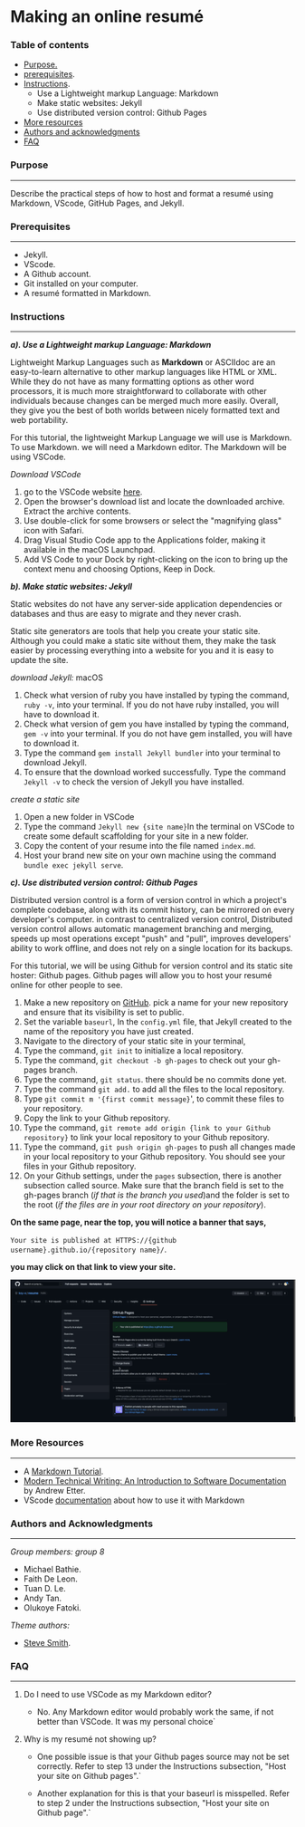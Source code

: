 # Making an online resumé

### **Table of contents**
- [Purpose.](#purpose)
- [prerequisites](#prerequisites).
- [Instructions](#Instructions).
    - Use a Lightweight markup Language: Markdown
    - Make static websites: Jekyll
    - Use distributed version control: Github Pages
- [More resources](#More-resources)
- [Authors and acknowledgments](#Authors-and-Acknowledgments)
- [FAQ](#FAQ)

### **Purpose**
---
Describe the practical steps of how to host and format a resumé using Markdown, VScode, GitHub Pages, and Jekyll.

### **Prerequisites**
---
- Jekyll.
- VScode.
- A Github account.
- Git installed on your computer.
- A resumé formatted in Markdown.

### **Instructions**
---
 **_a). Use a Lightweight markup Language: Markdown_**

Lightweight Markup Languages such as **Markdown** or ASCIIdoc are an easy-to-learn alternative to other markup languages like HTML or XML. While they do not have as many formatting options as other word processors, it is much more straightforward to collaborate with other individuals because changes can be merged much more easily. Overall, they give you the best of both worlds between nicely formatted text and web portability.

For this tutorial, the lightweight Markup Language we will use is Markdown. To use Markdown. we will need a Markdown editor. The Markdown will be using VSCode.

_Download VSCode_
1. go to the VSCode website [here](https://code.visualstudio.com).
2. Open the browser's download list and locate the downloaded archive.
Extract the archive contents.
3. Use double-click for some browsers or select the "magnifying glass" icon with Safari.
4. Drag Visual Studio Code app to the Applications folder, making it available in the macOS Launchpad.
5. Add VS Code to your Dock by right-clicking on the icon to bring up the context menu and choosing Options, Keep in Dock.

 **_b). Make static websites: Jekyll_**

Static websites do not have any server-side application dependencies or databases and thus are easy to migrate and they never crash.

Static site generators are tools that help you create your static site. Although you could make a static site without them, they make the task easier by processing everything into a website for you and it is easy to update the site. 

_download Jekyll:_ macOS

1. Check what version of ruby you have installed by typing the command, `ruby -v`, into your terminal. If you do not have ruby installed, you will have to download it.
2. Check what version of gem you have installed by typing the command, `gem -v` into your terminal. If you do not have gem installed, you will have to download it.
3. Type the command `gem install Jekyll bundler` into your terminal to download Jekyll.
4. To ensure that the download worked successfully. Type the command `Jekyll -v` to check the version of Jekyll you have installed.

_create a static site_
1. Open a new folder in VSCode 
2. Type the command `Jekyll new {site name}`In the terminal on VSCode to create some default scaffolding for your site in a new folder. 
3. Copy the content of your resume into the file named `index.md`.
4. Host your brand new site on your own machine using the command `bundle exec jekyll serve`.

 **_c). Use distributed version control: Github Pages_**

Distributed version control is a form of version control in which a project's complete codebase, along with its commit history, can be mirrored on every developer's computer. in contrast to centralized version control, Distributed version control allows automatic management branching and merging, speeds up most operations except "push" and "pull", improves developers' ability to work offline, and does not rely on a single location for its backups.

For this tutorial, we will be using Github for version control and its static site hoster: Github pages. Github pages will allow you to host your resumé online for other people to see.

1. Make a new repository on [GitHub](https://github.com). pick a name for your new repository and ensure that its visibility is set to public.
2. Set the variable `baseurl`, In the `config.yml` file, that Jekyll created to the name of the repository you have just created.
3. Navigate to the directory of your static site in your terminal, 
4. Type the command, `git init` to initialize a local repository. 
5. Type the command, `git checkout -b gh-pages` to check out your gh-pages branch. 
6. Type the command, `git status`. there should be no commits done yet.
7. Type the command `git add.` to add all the files to the local repository. 
8. Type `git commit m '{first commit message}`', to commit these files to your repository.
9. Copy the link to your Github repository.
10. Type the command, `git remote add origin {link to your Github repository}` to link your local repository to your Github repository. 
11. Type the command, `git push origin gh-pages` to push all changes made in your local repository to your Github repository. You should see your files in your Github repository.
12. On your Github settings, under the `pages` subsection, there is another subsection called source. Make sure that the branch field is set to the gh-pages branch (_if that is the branch you used_)and the folder is set to the root (_if the files are in your root directory on your repository_).

 **On the same page, near the top, you will notice a banner that says,**

 `Your site is published at HTTPS://{github username}.github.io/{repository name}/`.

 **you may click on that link to view your site.**

![GIFdemo](img/screenrecordddd.gif)

### **More Resources**
---
- A [Markdown Tutorial](https://www.markdowntutorial.com).
- [Modern Technical Writing: An Introduction to Software Documentation](https://www.amazon.ca/Modern-Technical-Writing-Introduction-Documentation-ebook/dp/B01A2QL9SS) by Andrew Etter.
- VScode [documentation](https://code.visualstudio.com/docs/languages/markdown) about how to use it with Markdown

### **Authors and Acknowledgments**
---
_Group members: group 8_
- Michael Bathie. 
- Faith De Leon.
- Tuan D. Le. 
- Andy Tan.
- Olukoye Fatoki. 

_Theme authors:_
- [Steve Smith](https://github.com/orderedlist).


### **FAQ**
---
1. Do I need to use VSCode as my Markdown editor?

    - No. Any Markdown editor would probably work the same, if not better than VSCode. It was my personal choice`

2. Why is my resumé not showing up?

    - One possible issue is that your Github pages source may not be set correctly. Refer to step 13 under the Instructions subsection, "Host your site on Github pages".` 

    - Another explanation for this is that your baseurl is misspelled. Refer to step 2 under the Instructions subsection, "Host your site on Github page".`